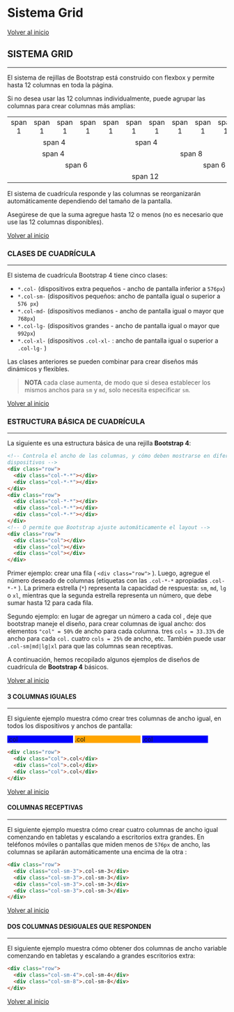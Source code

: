 # Sistema Grid

[Volver al inicio](#-Sistema-Grid)

## SISTEMA GRID

---------------------------------------------------------------------------

El sistema de rejillas de Bootstrap está construido con flexbox y permite hasta 12 columnas en toda la página.

Si no desea usar las 12 columnas individualmente, puede agrupar las columnas para crear
columnas más amplias:

<table class="table grid" style="text-align:center">
<tbody><tr>
  <td>span 1</td>
  <td>span 1</td>  
  <td>span 1</td>
  <td>span 1</td>
  <td>span 1</td>  
  <td>span 1</td>
  <td>span 1</td>
  <td>span 1</td>  
  <td>span 1</td>
  <td>span 1</td>
  <td>span 1</td>  
  <td>span 1</td>
</tr>
<tr>
  <td colspan="4">&nbsp;span 4</td>
  <td colspan="4">&nbsp;span 4</td>  
  <td colspan="4">&nbsp;span 4</td>
</tr>
<tr>
  <td colspan="4">span 4</td>
  <td colspan="8">span 8</td>  
</tr>
<tr>
  <td colspan="6">span 6</td>
  <td colspan="6">span 6</td>  
</tr>
<tr>
  <td colspan="12">span 12</td>
</tr>
</tbody></table>

El sistema de cuadrícula responde y las columnas se reorganizarán automáticamente dependiendo del tamaño de la pantalla.

Asegúrese de que la suma agregue hasta 12 o menos (no es necesario que use las 12 columnas
disponibles).

[Volver al inicio](#-Sistema-Grid)

### CLASES DE CUADRÍCULA

---------------------------------------------------------------------------

El sistema de cuadrícula Bootstrap 4 tiene cinco clases:
* `*.col-` (dispositivos extra pequeños - ancho de pantalla inferior a `576px`)
* `*.col-sm-` (dispositivos pequeños: ancho de pantalla igual o superior a `576 px`)
* `*.col-md-` (dispositivos medianos - ancho de pantalla igual o mayor que `768px`)
* `*.col-lg-` (dispositivos grandes - ancho de pantalla igual o mayor que `992px`)
* `*.col-xl-` (dispositivos `.col-xl-` : ancho de pantalla igual o superior a `.col-lg-` )

Las clases anteriores se pueden combinar para crear diseños más dinámicos y flexibles.

> **NOTA** cada clase aumenta, de modo que si desea establecer los mismos anchos para `sm` y `md`, solo necesita especificar `sm`.

[Volver al inicio](#-Sistema-Grid)

### ESTRUCTURA BÁSICA DE CUADRÍCULA

---------------------------------------------------------------------------

La siguiente es una estructura básica de una rejilla **Bootstrap 4**:

```html
<!-- Controla el ancho de las columnas, y cómo deben mostrarse en diferentes
dispositivos -->
<div class="row">
  <div class="col-*-*"></div>
  <div class="col-*-*"></div>
</div>
<div class="row">
  <div class="col-*-*"></div>
  <div class="col-*-*"></div>
  <div class="col-*-*"></div>
</div>
<!-- O permite que Bootstrap ajuste automáticamente el layout -->
<div class="row">
  <div class="col"></div>
  <div class="col"></div>
  <div class="col"></div>
</div>
```

Primer ejemplo: crear una fila ( `<div class="row">` ). Luego, agregue el número deseado de columnas (etiquetas con las `.col-*-*` apropiadas `.col-*-*` ). La primera estrella (`*`) representa la capacidad de respuesta: `sm`, `md`, `lg` o `xl`, mientras que la segunda estrella representa un número, que debe sumar hasta 12 para cada fila.

Segundo ejemplo: en lugar de agregar un número a cada col , deje que bootstrap maneje el diseño, para crear columnas de igual ancho: dos elementos `"col" = 50%` de ancho para cada columna. tres `cols = 33.33%` de ancho para cada `col.` cuatro `cols = 25%` de ancho, etc. También puede usar `.col-sm|md|lg|xl` para que las columnas sean receptivas.

A continuación, hemos recopilado algunos ejemplos de diseños de cuadrícula de **Bootstrap 4** básicos.

[Volver al inicio](#-Sistema-Grid)

#### 3 COLUMNAS IGUALES

---------------------------------------------------------------------------

El siguiente ejemplo muestra cómo crear tres columnas de ancho igual, en todos los dispositivos y anchos de pantalla:

<div class="row" style="width:100%">
  <div class="col" style="background-color:blue;display:inline-block;width:30%;">.col</div>
  <div class="col" style="background-color:orange;display:inline-block;width:30%;">.col</div>
  <div class="col" style="background-color:blue;display:inline-block;width:30%;">.col</div>
</div>

```html
<div class="row">
  <div class="col">.col</div>
  <div class="col">.col</div>
  <div class="col">.col</div>
</div>
```

[Volver al inicio](#-Sistema-Grid)

#### COLUMNAS RECEPTIVAS

---------------------------------------------------------------------------

El siguiente ejemplo muestra cómo crear cuatro columnas de ancho igual comenzando en tabletas y escalando a escritorios extra grandes. En teléfonos móviles o pantallas que miden menos de `576px` de ancho, las columnas se apilarán automáticamente una encima de la otra :

```html
<div class="row">
  <div class="col-sm-3">.col-sm-3</div>
  <div class="col-sm-3">.col-sm-3</div>
  <div class="col-sm-3">.col-sm-3</div>
  <div class="col-sm-3">.col-sm-3</div>
</div>
```

[Volver al inicio](#-Sistema-Grid)

#### DOS COLUMNAS DESIGUALES QUE RESPONDEN

---------------------------------------------------------------------------

El siguiente ejemplo muestra cómo obtener dos columnas de ancho variable comenzando en tabletas y escalando a grandes escritorios extra:

```html
<div class="row">
  <div class="col-sm-4">.col-sm-4</div>
  <div class="col-sm-8">.col-sm-8</div>
</div>
```

[Volver al inicio](#-Sistema-Grid)


